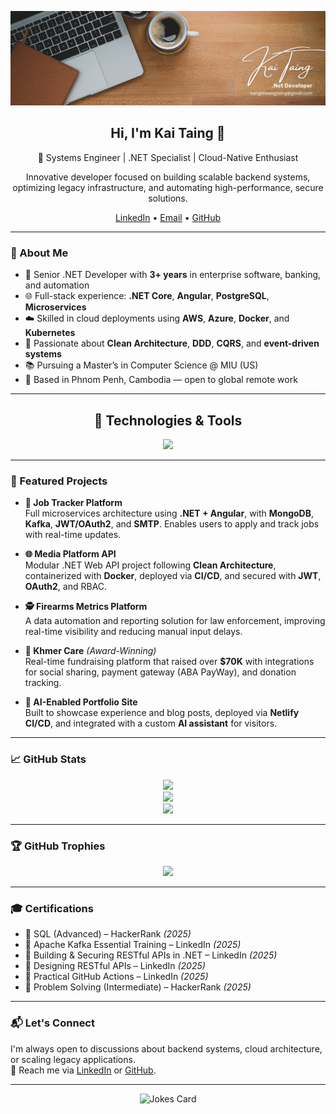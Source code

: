 <!-- Header Banner -->
![MasterHead](./assets/gh-header-image.png)

<div align="center">

<h2>Hi, I'm Kai Taing 👋</h2>
<p>🚀 Systems Engineer | .NET Specialist | Cloud-Native Enthusiast</p>
<p>Innovative developer focused on building scalable backend systems, optimizing legacy infrastructure, and automating high-performance, secure solutions.</p>

<a href="https://www.linkedin.com/in/hang-kheang-taing" target="_blank">LinkedIn</a> • 
<a href="mailto:hangkheangtaing@gmail.com">Email</a> • 
<a href="https://github.com/Kheang1409" target="_blank">GitHub</a>

</div>

---

### 💼 About Me

- 🔧 Senior .NET Developer with **3+ years** in enterprise software, banking, and automation
- 🌐 Full-stack experience: **.NET Core**, **Angular**, **PostgreSQL**, **Microservices**
- ☁️ Skilled in cloud deployments using **AWS**, **Azure**, **Docker**, and **Kubernetes**
- 🧩 Passionate about **Clean Architecture**, **DDD**, **CQRS**, and **event-driven systems**
- 📚 Pursuing a Master’s in Computer Science @ MIU (US)
- 📍 Based in Phnom Penh, Cambodia — open to global remote work

---

<div>
  <h2 align="center">🧰 Technologies & Tools</h2>
  <p align="center">
    <a href="https://skillicons.dev">
      <img src="https://skillicons.dev/icons?i=dotnet,cs,python,angular,ts,postgres,mongodb,redis,aws,azure,docker,kubernetes,kafka,git,github" />
    </a>
  </p>
</div>

---

### 🚀 Featured Projects

- **🔗 Job Tracker Platform**  
  Full microservices architecture using **.NET + Angular**, with **MongoDB**, **Kafka**, **JWT/OAuth2**, and **SMTP**. Enables users to apply and track jobs with real-time updates.

- **🌐 Media Platform API**  
  Modular .NET Web API project following **Clean Architecture**, containerized with **Docker**, deployed via **CI/CD**, and secured with **JWT**, **OAuth2**, and RBAC.

- **🕵️ Firearms Metrics Platform**  
  A data automation and reporting solution for law enforcement, improving real-time visibility and reducing manual input delays.

- **📱 Khmer Care** *(Award-Winning)*  
  Real-time fundraising platform that raised over **$70K** with integrations for social sharing, payment gateway (ABA PayWay), and donation tracking.

- **🧠 AI-Enabled Portfolio Site**  
  Built to showcase experience and blog posts, deployed via **Netlify CI/CD**, and integrated with a custom **AI assistant** for visitors.

---

### 📈 GitHub Stats

<p align="center">
  <img src="https://github-readme-stats.vercel.app/api?username=Kheang1409&theme=dark&show_icons=true&count_private=true&hide_border=true" />
  <br/>
  <img src="https://github-readme-streak-stats.herokuapp.com/?user=Kheang1409&theme=dark&hide_border=true" />
  <br/>
  <img src="https://github-readme-stats.anuraghazra1.vercel.app/api/top-langs/?username=Kheang1409&theme=dark&hide_border=true&no-bg=true&langs_count=10" />
</p>

---

### 🏆 GitHub Trophies

<p align="center">
  <img src="https://github-profile-trophy.vercel.app/?username=Kheang1409&theme=tokyonight&row=1&column=6&margin-h=15&margin-w=15&no-bg=true" />
</p>

---

### 🎓 Certifications

- 📜 SQL (Advanced) – HackerRank *(2025)*
- 📜 Apache Kafka Essential Training – LinkedIn *(2025)*
- 📜 Building & Securing RESTful APIs in .NET – LinkedIn *(2025)*
- 📜 Designing RESTful APIs – LinkedIn *(2025)*
- 📜 Practical GitHub Actions – LinkedIn *(2025)*
- 📜 Problem Solving (Intermediate) – HackerRank *(2025)*

---

### 📬 Let's Connect

I'm always open to discussions about backend systems, cloud architecture, or scaling legacy applications.  
💬 Reach me via [LinkedIn](https://www.linkedin.com/in/hang-kheang-taing) or [GitHub](https://github.com/Kheang1409).

---

<div align="center">
  <img src="https://readme-jokes.vercel.app/api?theme=cobalt" alt="Jokes Card" />
</div>
